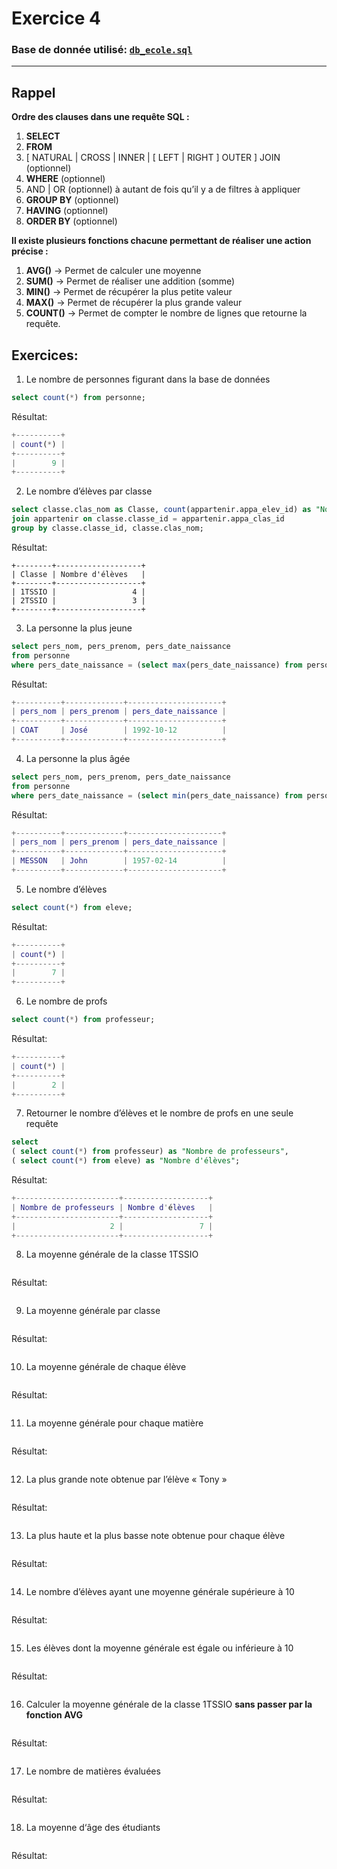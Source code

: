 # Exercice 4 

### Base de donnée utilisé: [`db_ecole.sql`](../DB/db_ecole.sqls)

---

## Rappel

**Ordre des clauses dans une requête SQL :**

1. **SELECT**
2. **FROM**
3. [ NATURAL | CROSS | INNER | [ LEFT | RIGHT ] OUTER ] JOIN (optionnel)
4. **WHERE** (optionnel)
5. AND | OR (optionnel) à autant de fois qu’il y a de filtres à appliquer
6. **GROUP BY** (optionnel)
7. **HAVING** (optionnel)
8. **ORDER BY** (optionnel)

**Il existe plusieurs fonctions chacune permettant de réaliser une action précise :**

1. **AVG()** -> Permet de calculer une moyenne
2. **SUM()** -> Permet de réaliser une addition (somme)
3. **MIN()** -> Permet de récupérer la plus petite valeur
4. **MAX()** -> Permet de récupérer la plus grande valeur
5. **COUNT()** -> Permet de compter le nombre de lignes que retourne la requête.


## Exercices:


1. Le nombre de personnes figurant dans la base de données
```sql
select count(*) from personne;
```

Résultat:
```m
+----------+
| count(*) |
+----------+
|        9 |
+----------+
```

2. Le nombre d’élèves par classe
```sql
select classe.clas_nom as Classe, count(appartenir.appa_elev_id) as "Nombre d'élèves" from classe
join appartenir on classe.classe_id = appartenir.appa_clas_id
group by classe.classe_id, classe.clas_nom;
```

Résultat:
```
+--------+-------------------+
| Classe | Nombre d'élèves   |
+--------+-------------------+
| 1TSSIO |                 4 |
| 2TSSIO |                 3 |
+--------+-------------------+
```

3. La personne la plus jeune
```sql
select pers_nom, pers_prenom, pers_date_naissance
from personne
where pers_date_naissance = (select max(pers_date_naissance) from personne);
```

Résultat:
```m
+----------+-------------+---------------------+
| pers_nom | pers_prenom | pers_date_naissance |
+----------+-------------+---------------------+
| COAT     | José        | 1992-10-12          |
+----------+-------------+---------------------+
```

4. La personne la plus âgée
```sql
select pers_nom, pers_prenom, pers_date_naissance
from personne
where pers_date_naissance = (select min(pers_date_naissance) from personne);
```

Résultat:
```m
+----------+-------------+---------------------+
| pers_nom | pers_prenom | pers_date_naissance |
+----------+-------------+---------------------+
| MESSON   | John        | 1957-02-14          |
+----------+-------------+---------------------+
```

5. Le nombre d’élèves
```sql
select count(*) from eleve;
```

Résultat:
```m
+----------+
| count(*) |
+----------+
|        7 |
+----------+
```

6. Le nombre de profs
```sql
select count(*) from professeur;
```

Résultat:
```m
+----------+
| count(*) |
+----------+
|        2 |
+----------+
```

7. Retourner le nombre d’élèves et le nombre de profs en une seule requête
```sql
select
( select count(*) from professeur) as "Nombre de professeurs",
( select count(*) from eleve) as "Nombre d'élèves";
```

Résultat:
```m
+-----------------------+-------------------+
| Nombre de professeurs | Nombre d'élèves   |
+-----------------------+-------------------+
|                     2 |                 7 |
+-----------------------+-------------------+
```

8. La moyenne générale de la classe 1TSSIO
```sql

```

Résultat:
```m

```

9. La moyenne générale par classe
```sql

```

Résultat:
```m

```

10. La moyenne générale de chaque élève
```sql

```

Résultat:
```m

```

11. La moyenne générale pour chaque matière
```sql

```

Résultat:
```m

```

12. La plus grande note obtenue par l’élève « Tony »
```sql

```

Résultat:
```m

```

13. La plus haute et la plus basse note obtenue pour chaque élève
```sql

```

Résultat:
```m

```

14. Le nombre d’élèves ayant une moyenne générale supérieure à 10
```sql

```

Résultat:
```m

```

15. Les élèves dont la moyenne générale est égale ou inférieure à 10
```sql

```

Résultat:
```m

```

16. Calculer la moyenne générale de la classe 1TSSIO **sans passer par la fonction AVG**
```sql

```

Résultat:
```m

```

17. Le nombre de matières évaluées
```sql

```

Résultat:
```m

```

18. La moyenne d‘âge des étudiants
```sql

```

Résultat:
```m

```